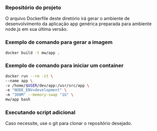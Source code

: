 ### Repositório do projeto

O arquivo Dockerfile deste diretório irá gerar o ambiente de desenvolvimento da aplicação app genérica preparada para ambiente node.js em sua última versão.  
   
  
### Exemplo de comando para gerar a imagem

```sh
docker build -t mw/app .
```

### Exemplo de comando para iniciar um container

```sh
docker run --rm -it \
--name app \
-v /home/$USER/dev/app:/usr/src/app \  
-e "NODE_ENV=development" \
-m "300M" --memory-swap "1G" \
mw/app bash
```

### Executando script adicional

Caso necessite, use o git para clonar o repositório desejado.
